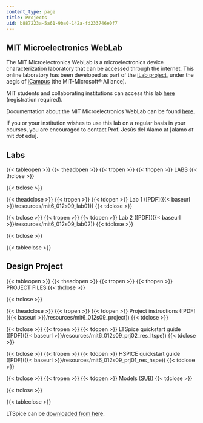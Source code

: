 ```yaml
---
content_type: page
title: Projects
uid: b887223a-5a61-9ba0-142a-fd233746e0f7
---
```


MIT Microelectronics WebLab
---------------------------

The MIT Microelectronics WebLab is a microelectronics device characterization laboratory that can be accessed through the internet. This online laboratory has been developed as part of the [iLab project](http://icampus.mit.edu/ilabs/), under the aegis of [iCampus](http://icampus.mit.edu/) (the MIT-Microsoft® Alliance).

MIT students and collaborating institutions can access this lab [here](http://ilab.mit.edu/iLabServiceBroker/) (registration required).

Documentation about the MIT Microelectronics WebLab can be found [here](http://weblab2.mit.edu/docs/weblab/v6.1/manual/).

If you or your institution wishes to use this lab on a regular basis in your courses, you are encouraged to contact Prof. Jesús del Alamo at \[alamo _at_ mit _dot_ edu\].

Labs
----

{{< tableopen >}}
{{< theadopen >}}
{{< tropen >}}
{{< thopen >}}
LABS
{{< thclose >}}

{{< trclose >}}

{{< theadclose >}}
{{< tropen >}}
{{< tdopen >}}
Lab 1 ([PDF]({{< baseurl >}}/resources/mit6_012s09_lab01))
{{< tdclose >}}

{{< trclose >}}
{{< tropen >}}
{{< tdopen >}}
Lab 2 ([PDF]({{< baseurl >}}/resources/mit6_012s09_lab02))
{{< tdclose >}}

{{< trclose >}}

{{< tableclose >}}

Design Project
--------------

{{< tableopen >}}
{{< theadopen >}}
{{< tropen >}}
{{< thopen >}}
PROJECT FILES
{{< thclose >}}

{{< trclose >}}

{{< theadclose >}}
{{< tropen >}}
{{< tdopen >}}
Project instructions ([PDF]({{< baseurl >}}/resources/mit6_012s09_project))
{{< tdclose >}}

{{< trclose >}}
{{< tropen >}}
{{< tdopen >}}
LTSpice quickstart guide ([PDF]({{< baseurl >}}/resources/mit6_012s09_prj02_res_ltspe))
{{< tdclose >}}

{{< trclose >}}
{{< tropen >}}
{{< tdopen >}}
HSPICE quickstart guide ([PDF]({{< baseurl >}}/resources/mit6_012s09_prj01_res_hspe))
{{< tdclose >}}

{{< trclose >}}
{{< tropen >}}
{{< tdopen >}}
Models ([SUB](/courses/electrical-engineering-and-computer-science/6-012-microelectronic-devices-and-circuits-spring-2009/projects/models.sub))
{{< tdclose >}}

{{< trclose >}}

{{< tableclose >}}

LTSpice can be [downloaded from here](http://www.linear.com/designtools/software/ltspice.jsp).